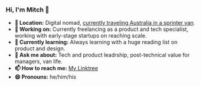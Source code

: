 ### Hi, I'm Mitch 👋

- **📍 Location:** Digital nomad, [currently traveling Australia in a sprinter van](https://www.itinerantadventure.com/).
- **🔭 Working on:** Currently freelancing as a product and tech specialist, working with early-stage startups on reaching scale.
- **🌱 Currently learning:** Always learning with a huge reading list on product and design.
- **💬 Ask me about:** Tech and product leadrship, post-technical value for managers, van life.
- **📫 How to reach me:** [My Linktree](https://linktr.ee/mitchmalone)
- **😄 Pronouns:** he/him/his
